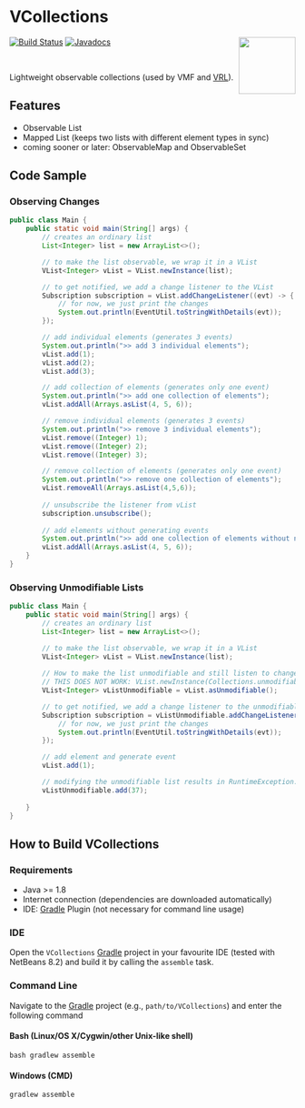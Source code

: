 # VCollections
[![Build Status](https://travis-ci.org/miho/VCollections.svg?branch=master)](https://travis-ci.org/miho/VCollections) [![Javadocs](https://www.javadoc.io/badge/eu.mihosoft.vcollections/vcollections.svg?color=blue)](https://www.javadoc.io/doc/eu.mihosoft.vcollections/vcollections)
<a href="https://foojay.io/today/works-with-openjdk">
   <img align="right" 
        src="https://github.com/foojayio/badges/raw/main/works_with_openjdk/Works-with-OpenJDK.png"   
        width="100">
</a>

<br>


Lightweight observable collections (used by VMF and [VRL](http://vrl-studio.mihosoft.eu)).

## Features
- Observable List
- Mapped List (keeps two lists with different element types in sync)
- coming sooner or later: ObservableMap and ObservableSet

## Code Sample

### Observing Changes

```java
public class Main {
    public static void main(String[] args) {
        // creates an ordinary list
        List<Integer> list = new ArrayList<>();

        // to make the list observable, we wrap it in a VList
        VList<Integer> vList = VList.newInstance(list);

        // to get notified, we add a change listener to the VList
        Subscription subscription = vList.addChangeListener((evt) -> {
            // for now, we just print the changes
            System.out.println(EventUtil.toStringWithDetails(evt));
        });

        // add individual elements (generates 3 events)
        System.out.println(">> add 3 individual elements");
        vList.add(1);
        vList.add(2);
        vList.add(3);

        // add collection of elements (generates only one event)
        System.out.println(">> add one collection of elements");
        vList.addAll(Arrays.asList(4, 5, 6));

        // remove individual elements (generates 3 events)
        System.out.println(">> remove 3 individual elements");
        vList.remove((Integer) 1);
        vList.remove((Integer) 2);
        vList.remove((Integer) 3);

        // remove collection of elements (generates only one event)
        System.out.println(">> remove one collection of elements");
        vList.removeAll(Arrays.asList(4,5,6));
        
        // unsubscribe the listener from vList
        subscription.unsubscribe();
        
        // add elements without generating events
        System.out.println(">> add one collection of elements without notification");
        vList.addAll(Arrays.asList(4, 5, 6));
    }
}
```

### Observing Unmodifiable Lists

```java
public class Main {
    public static void main(String[] args) {
        // creates an ordinary list
        List<Integer> list = new ArrayList<>();

        // to make the list observable, we wrap it in a VList
        VList<Integer> vList = VList.newInstance(list);
        
        // How to make the list unmodifiable and still listen to changes?
        // THIS DOES NOT WORK: VList.newInstance(Collections.unmodifiableList(list));
        VList<Integer> vListUnmodifiable = vList.asUnmodifiable();

        // to get notified, we add a change listener to the unmodifiable VList
        Subscription subscription = vListUnmodifiable.addChangeListener((evt) -> {
            // for now, we just print the changes
            System.out.println(EventUtil.toStringWithDetails(evt));
        });

        // add element and generate event
        vList.add(1);

        // modifying the unmodifiable list results in RuntimeException...
        vListUnmodifiable.add(37);
        
    }
}
```

## How to Build VCollections

### Requirements

- Java >= 1.8
- Internet connection (dependencies are downloaded automatically)
- IDE: [Gradle](http://www.gradle.org/) Plugin (not necessary for command line usage)

### IDE

Open the `VCollections` [Gradle](http://www.gradle.org/) project in your favourite IDE (tested with NetBeans 8.2) and build it
by calling the `assemble` task.

### Command Line

Navigate to the [Gradle](http://www.gradle.org/) project (e.g., `path/to/VCollections`) and enter the following command

#### Bash (Linux/OS X/Cygwin/other Unix-like shell)

    bash gradlew assemble
    
#### Windows (CMD)

    gradlew assemble
